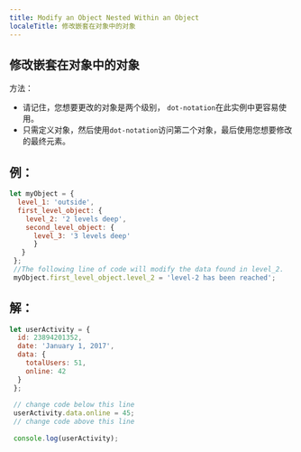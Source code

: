 ```yaml
---
title: Modify an Object Nested Within an Object
localeTitle: 修改嵌套在对象中的对象
---
```

## 修改嵌套在对象中的对象

方法：

*   请记住，您想要更改的对象是两个级别， `dot-notation`在此实例中更容易使用。
*   只需定义对象，然后使用`dot-notation`访问第二个对象，最后使用您想要修改的最终元素。

## 例：

```javascript
let myObject = { 
  level_1: 'outside', 
  first_level_object: { 
    level_2: '2 levels deep', 
    second_level_object: { 
      level_3: '3 levels deep' 
      } 
   } 
 }; 
 //The following line of code will modify the data found in level_2. 
 myObject.first_level_object.level_2 = 'level-2 has been reached'; 
```

## 解：

```javascript
let userActivity = { 
  id: 23894201352, 
  date: 'January 1, 2017', 
  data: { 
    totalUsers: 51, 
    online: 42 
  } 
 }; 
 
 // change code below this line 
 userActivity.data.online = 45; 
 // change code above this line 
 
 console.log(userActivity); 

```